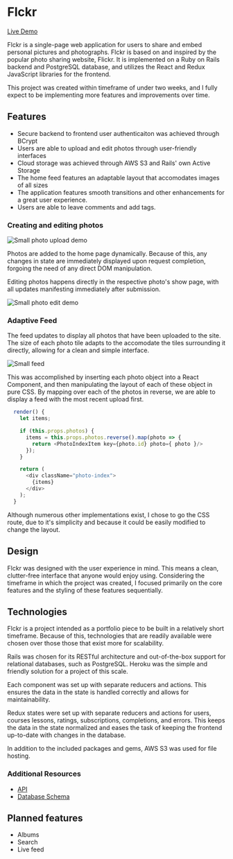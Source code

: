 # Flckr

[Live Demo](https://flckr.herokuapp.com/)

Flckr is a single-page web application for users to share and embed personal pictures and photographs. Flckr is based on and inspired by the popular photo sharing website, Flickr. It is implemented on a Ruby on Rails backend and PostgreSQL database, and utilizes the React and Redux JavaScript libraries for the frontend.

This project was created within timeframe of under two weeks, and I fully expect to be implementing more features and improvements over time.

## Features
  * Secure backend to frontend user authenticaiton was achieved through BCrypt
  * Users are able to upload and edit photos through user-friendly interfaces
  * Cloud storage was achieved through AWS S3 and Rails' own Active Storage
  * The home feed features an adaptable layout that accomodates images of all sizes
  * The application features smooth transitions and other enhancements for a great user experience.
  * Users are able to leave comments and add tags.

### Creating and editing photos

![Small photo upload demo](docs/upload.gif)

Photos are added to the home page dynamically. Because of this, any changes in state are immediately displayed upon request completion, forgoing the need of any direct DOM manipulation.

Editing photos happens directly in the respective photo's show page, with all updates manifesting immediately after submission.

![Small photo edit demo](docs/edit.gif)

### Adaptive Feed

The feed updates to display all photos that have been uploaded to the site. The size of each photo tile adapts to the accomodate the tiles surrounding it directly, allowing for a clean and simple interface.

![Small feed](docs/feed.png)

This was accomplished by inserting each photo object into a React Component, and then manipulating the layout of each of these object in pure CSS. By mapping over each of the photos in reverse, we are able to display a feed with the most recent upload first.

```js
  render() {
    let items;

    if (this.props.photos) {
      items = this.props.photos.reverse().map(photo => {
        return <PhotoIndexItem key={photo.id} photo={ photo }/>
      });
    }

    return (
      <div className="photo-index">
        {items}
      </div>
    );
  }
```

Although numerous other implementations exist, I chose to go the CSS route, due to it's simplicity and because it could be easily modified to change the layout.

## Design

Flckr was designed with the user experience in mind. This means a clean, clutter-free interface that anyone would enjoy using. Considering the timeframe in which the project was created, I focused primarily on the core features and the styling of these features sequentially.

## Technologies

Flckr is a project intended as a portfolio piece to be built in a relatively short timeframe. Because of this, technologies that are readily available were chosen over those those that exist more for scalability.

Rails was chosen for its RESTful architecture and out-of-the-box support for relational databases, such as PostgreSQL. Heroku was the simple and friendly solution for a project of this scale.

Each component was set up with separate reducers and actions. This ensures the data in the state is handled correctly and allows for maintainability.

Redux states were set up with separate reducers and actions for users, courses lessons, ratings, subscriptions, completions, and errors. This keeps the data in the state normalized and eases the task of keeping the frontend up-to-date with changes in the database.

In addition to the included packages and gems, AWS S3 was used for file hosting.

### Additional Resources
  * [API](https://github.com/frnklnchng/flckr/wiki/Backend-Routes)
  * [Database Schema](https://github.com/frnklnchng/flckr/wiki/Schema)

## Planned features
  * Albums
  * Search
  * Live feed